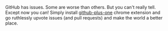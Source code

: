GitHub has issues. Some are worse than others. But you can't really tell. Except now you can! Simply install [github-plus-one](https://chrome.google.com/webstore/detail/github-%201/oiiklolboagjicidmggcoohmgkepdfan) chrome extension and go  ruthlessly upvote issues (and pull requests) and make the world a better place.
